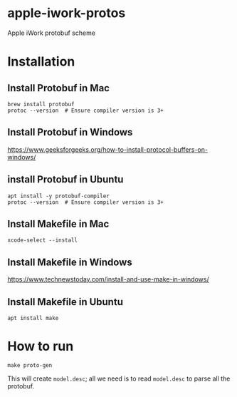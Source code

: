 # apple-iwork-protos
Apple iWork protobuf scheme

# Installation

## Install Protobuf in Mac

```shell
brew install protobuf
protoc --version  # Ensure compiler version is 3+
```

## Install Protobuf in Windows

https://www.geeksforgeeks.org/how-to-install-protocol-buffers-on-windows/

## install Protobuf in Ubuntu
```shell
apt install -y protobuf-compiler
protoc --version  # Ensure compiler version is 3+
```


## Install Makefile in Mac

```shell
xcode-select --install
```

## Install Makefile in Windows
https://www.technewstoday.com/install-and-use-make-in-windows/

## Install Makefile in Ubuntu
```shell
apt install make
```

# How to run

```shell
make proto-gen
```
This will create `model.desc`; all we need is to read `model.desc` to parse all the protobuf.